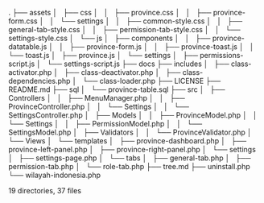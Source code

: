 .
├── assets
│   ├── css
│   │   ├── province.css
│   │   ├── province-form.css
│   │   └── settings
│   │       ├── common-style.css
│   │       ├── general-tab-style.css
│   │       ├── permission-tab-style.css
│   │       └── settings-style.css
│   └── js
│       ├── components
│       │   ├── province-datatable.js
│       │   ├── province-form.js
│       │   ├── province-toast.js
│       │   └── toast.js
│       ├── province.js
│       └── settings
│           ├── permissions-script.js
│           └── settings-script.js
├── docs
├── includes
│   ├── class-activator.php
│   ├── class-deactivator.php
│   ├── class-dependencies.php
│   └── class-loader.php
├── LICENSE
├── README.md
├── sql
│   └── province-table.sql
├── src
│   ├── Controllers
│   │   ├── MenuManager.php
│   │   ├── ProvinceController.php
│   │   └── Settings
│   │       └── SettingsController.php
│   ├── Models
│   │   ├── ProvinceModel.php
│   │   └── Settings
│   │       ├── PermissionModel.php
│   │       └── SettingsModel.php
│   ├── Validators
│   │   └── ProvinceValidator.php
│   └── Views
│       └── templates
│           ├── province-dashboard.php
│           ├── province-left-panel.php
│           ├── province-right-panel.php
│           └── settings
│               ├── settings-page.php
│               └── tabs
│                   ├── general-tab.php
│                   ├── permission-tab.php
│                   └── role-tab.php
├── tree.md
├── uninstall.php
└── wilayah-indonesia.php

19 directories, 37 files
